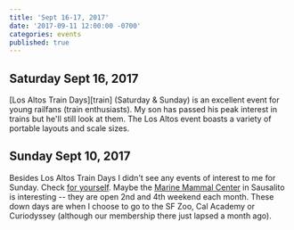 ```yaml
---
title: 'Sept 16-17, 2017'
date: '2017-09-11 12:00:00 -0700'
categories: events
published: true
---
```


## Saturday Sept 16, 2017

[Los Altos Train Days][train] (Saturday & Sunday) is an excellent event for young railfans (train enthusiasts). My son has passed his peak interest in trains but he'll still look at them. The Los Altos event boasts a variety of portable layouts and scale sizes.

## Sunday Sept 10, 2017

Besides Los Altos Train Days I didn't see any events of interest to me for Sunday. Check [for yourself][kidfun]. Maybe the [Marine Mammal Center][mammal] in Sausalito is interesting -- they are open 2nd and 4th weekend each month. These down days are when I choose to go to the SF Zoo, Cal Academy or Curiodyssey (although our membership there just lapsed a month ago).

[kidfun]: http://www.bayareakidfun.com/weekend-highlights/
[mammal]: http://www.marinemammalcenter.org/Get-Involved/events/marine-science-sundays.html
